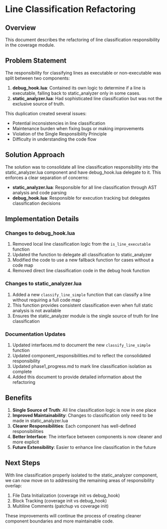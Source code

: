 # Line Classification Refactoring

## Overview

This document describes the refactoring of line classification responsibility in the coverage module.

## Problem Statement

The responsibility for classifying lines as executable or non-executable was split between two components:

1. **debug_hook.lua**: Contained its own logic to determine if a line is executable, falling back to static_analyzer only in some cases.
2. **static_analyzer.lua**: Had sophisticated line classification but was not the exclusive source of truth.

This duplication created several issues:
- Potential inconsistencies in line classification
- Maintenance burden when fixing bugs or making improvements
- Violation of the Single Responsibility Principle
- Difficulty in understanding the code flow

## Solution Approach

The solution was to consolidate all line classification responsibility into the static_analyzer.lua component and have debug_hook.lua delegate to it. This enforces a clear separation of concerns:

- **static_analyzer.lua**: Responsible for all line classification through AST analysis and code parsing
- **debug_hook.lua**: Responsible for execution tracking but delegates classification decisions

## Implementation Details

### Changes to debug_hook.lua

1. Removed local line classification logic from the `is_line_executable` function
2. Updated the function to delegate all classification to static_analyzer
3. Modified the code to use a new fallback function for cases without a code map
4. Removed direct line classification code in the debug hook function

### Changes to static_analyzer.lua

1. Added a new `classify_line_simple` function that can classify a line without requiring a full code map
2. This function provides consistent classification even when full static analysis is not available
3. Ensures the static_analyzer module is the single source of truth for line classification

### Documentation Updates

1. Updated interfaces.md to document the new `classify_line_simple` function
2. Updated component_responsibilities.md to reflect the consolidated responsibility
3. Updated phase1_progress.md to mark line classification isolation as complete
4. Added this document to provide detailed information about the refactoring

## Benefits

1. **Single Source of Truth**: All line classification logic is now in one place
2. **Improved Maintainability**: Changes to classification only need to be made in static_analyzer.lua
3. **Clearer Responsibilities**: Each component has well-defined responsibilities
4. **Better Interface**: The interface between components is now cleaner and more explicit
5. **Future Extensibility**: Easier to enhance line classification in the future

## Next Steps

With line classification properly isolated to the static_analyzer component, we can now move on to addressing the remaining areas of responsibility overlap:

1. File Data Initialization (coverage init vs debug_hook)
2. Block Tracking (coverage init vs debug_hook)
3. Multiline Comments (patchup vs coverage init)

These improvements will continue the process of creating cleaner component boundaries and more maintainable code.